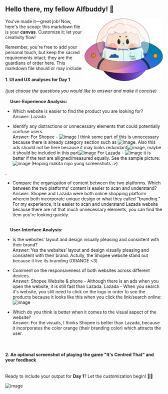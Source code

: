 ## Hello there, my fellow Alfbuddy! 💖

<img align="right" width="250px" src="../../assets/alf/alf-ufo.png">

You've made it—great job! Now, here's the scoop: this markdown file is your **canvas**. Customize it; let your creativity flow!

Remember, you're free to add your personal touch, but keep the sacred requirements intact; they are the guardians of order here. This markdown file should or may include:

#### 1. UI and UX analyses for Day 1

_(just choose the questions you would like to answer and make it concise)_
<br/><br/>
&nbsp;&nbsp;&nbsp;&nbsp;**User-Experience Analysis:**<br/>

-   Which website is easier to find the product you are looking for?<br/>
    Answer: Lazada

-   Identify any distractions or unnecessary elements that could potentially confuse users.<br/>
    Answer: For Shopee - ![image](https://github.com/Randylrnz/AWSCC-CodeQuest-UI-UX/assets/151449579/4f1addd9-ca1a-418d-8448-598d9483412c) I think some part of this is unnecessary because there is already category section such as ![image](https://github.com/Randylrnz/AWSCC-CodeQuest-UI-UX/assets/151449579/3f1f6b9b-0dc9-44ee-9e32-09d3adc1e2ad).
    Also this ads should not be here because it may looks redundant![image](https://github.com/Randylrnz/AWSCC-CodeQuest-UI-UX/assets/151449579/48264e60-1bef-4c42-80b7-1396d5e8f5dc),
    maybe it should be included in this part![image](https://github.com/Randylrnz/AWSCC-CodeQuest-UI-UX/assets/151449579/0eccd74f-e71a-4127-9743-f3d922847fd6)
    For Lazada - ![image](https://github.com/Randylrnz/AWSCC-CodeQuest-UI-UX/assets/151449579/c7650ff9-7320-4fae-9ee5-bc1fc459de98) it is better if the text are alligned/measured equally.
    See the sample picture:![image](https://github.com/Randylrnz/AWSCC-CodeQuest-UI-UX/assets/151449579/e7d398be-c5f8-4c87-93ba-4ba79f5cbac9)
(Hoping makita niyo yung screenshots :>)

. 

-   Compare the organization of content between the two platforms. Which between the two platforms’ content is easier to scan and understand?<br/>
    Answer: Shopee and Lazada were both online shopping platform wherein both incorporate unique design or what they called "branding." For my experience, it is easier to scan and understand Lazada website because there are nit that much unnecessary elements, you can find the item you're looking quickly.

<br/> &nbsp;&nbsp;&nbsp;&nbsp;**User-Interface Analysis:**

-   Is the websites’ layout and design visually pleasing and consistent with their brand?<br/>
    Answer: Yes the websites’ layout and design visually pleasing and consistent with their brand. Actully, the Shopee website stand out because it live its branding (ORANGE <3)
    
-   Comment on the responsiveness of both websites across different devices.<br/>
    Answer: Shopee Website & phone - Although there is an ads when you open the website, it is still fast than Lazada.
            Lazada -  When you search it's website, you still need to click on the logo in order to see the  products because it looks like this when you click the link/search online:
![image](https://github.com/Randylrnz/AWSCC-CodeQuest-UI-UX/assets/151449579/a234fc1f-1df6-4ae8-bdc1-25c6029e96e0)

    
-   Which do you think is better when it comes to the visual aspect of the website?<br/>
    Answer: For the visuals, I thinks Shopee is better than Lazada, because it incorporates the color orange (their branding color) which attracts the user.
    
    <br>

#### 2. An **optional** screenshot of playing the game **"It's Centred That"** and your feedback

<br>Ready to include your output for **Day 1**? Let the customization begin! 🚀✨

![image](https://github.com/Randylrnz/AWSCC-CodeQuest-UI-UX/assets/151449579/6f0737de-bdb7-4f70-9b58-c5484fc80cbd)


<!-- You may now delete and modify the content of this file -->
